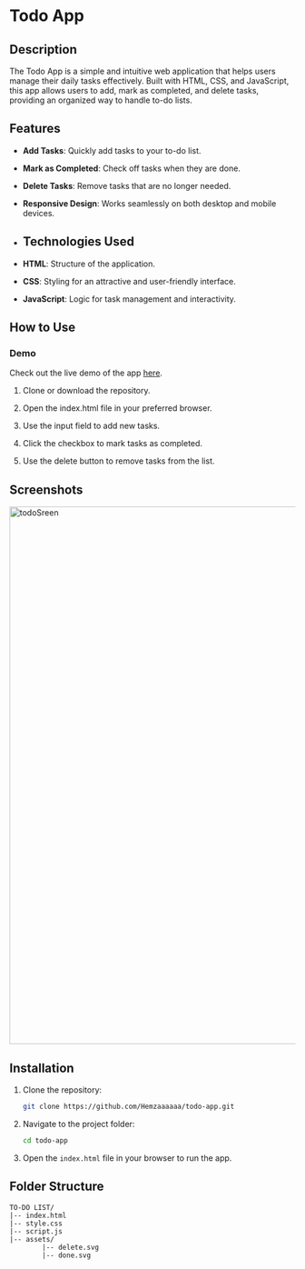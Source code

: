 # Todo App

## Description

The Todo App is a simple and intuitive web application that helps users manage their daily tasks effectively. 
Built with HTML, CSS, and JavaScript, this app allows users to add, mark as completed, and delete tasks, 
providing an organized way to handle to-do lists.

## Features

- **Add Tasks**: Quickly add tasks to your to-do list.

- **Mark as Completed**: Check off tasks when they are done.

- **Delete Tasks**: Remove tasks that are no longer needed.

- **Responsive Design**: Works seamlessly on both desktop and mobile devices.

- ## Technologies Used

- **HTML**: Structure of the application.

- **CSS**: Styling for an attractive and user-friendly interface.

- **JavaScript**: Logic for task management and interactivity.

## How to Use

### Demo

Check out the live demo of the app [here](https://hemzaaaaaa.github.io/ToDo-App/).

1. Clone or download the repository.

2. Open the index.html file in your preferred browser.

3. Use the input field to add new tasks.

4. Click the checkbox to mark tasks as completed.

5. Use the delete button to remove tasks from the list.


## Screenshots
<img width="946" alt="todoSreen" src="https://github.com/user-attachments/assets/3addebfe-1f2e-4098-ae4b-a52885ac7372" />

## Installation

1. Clone the repository:
   ```bash
   git clone https://github.com/Hemzaaaaaa/todo-app.git
2. Navigate to the project folder:
   ```bash
   cd todo-app
3. Open the ```index.html``` file in your browser to run the app.

## Folder Structure
```plaintext
TO-DO LIST/
|-- index.html
|-- style.css
|-- script.js
|-- assets/
        |-- delete.svg
        |-- done.svg
